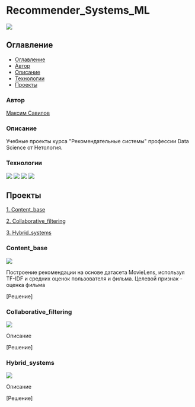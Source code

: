 # Recommender_Systems_ML
![](https://img.shields.io/badge/Project%20status%20-In%20progress-green)

## Оглавление

- [Оглавление](#оглавление)
- [Автор](#авторы)
- [Описание](#описание)
- [Технологии](#технологии)
- [Проекты](#проекты)

### Автор

[Максим Савилов](https://github.com/msavilov/)

### Описание

Учебные проекты курса "Рекомендательные системы" профессии Data Science от Нетология.

### Технологии

![](https://img.shields.io/badge/-Python--3.11-blue)
![](https://img.shields.io/badge/surprise-blue)
![](https://img.shields.io/badge/pandas-blue)
![](https://img.shields.io/badge/numpy-blue)

## Проекты

  [1. Content_base](#content_base)
  
  [2. Collaborative_filtering](#collaborative_filtering)
  
  [3. Hybrid_systems](#hybrid_systems)
  

### Content_base
  ![](https://img.shields.io/badge/Project%20status%20-In%20progress-green)
  
  Построение рекомендации на основе датасета MovieLens, используя TF-IDF и средних оценок пользователя и фильма. Целевой признак - оценка фильма

  [Решение]

### Collaborative_filtering
  ![](https://img.shields.io/badge/Project%20status%20-In%20progress-green)
  
  Описание

  [Решение]

### Hybrid_systems
  ![](https://img.shields.io/badge/Project%20status%20-In%20progress-green)
  
  Описание

  [Решение]
 

